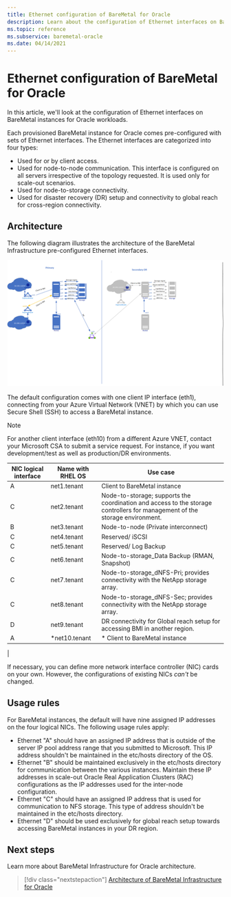 ```yaml
---
title: Ethernet configuration of BareMetal for Oracle
description: Learn about the configuration of Ethernet interfaces on BareMetal instances for Oracle workloads.
ms.topic: reference
ms.subservice: baremetal-oracle
ms.date: 04/14/2021
---
```


# Ethernet configuration of BareMetal for Oracle

In this article, we'll look at the configuration of Ethernet interfaces on BareMetal instances for Oracle workloads.

Each provisioned BareMetal instance for Oracle comes pre-configured with sets of Ethernet interfaces. The Ethernet interfaces are categorized into four types:

- Used for or by client access.
- Used for node-to-node communication. This interface is configured on all servers  irrespective of the topology requested. It is used only for scale-out scenarios.
- Used for node-to-storage connectivity.
- Used for disaster recovery (DR) setup and connectivity to global reach for cross-region connectivity.

## Architecture

The following diagram illustrates the architecture of the BareMetal Infrastructure pre-configured Ethernet interfaces. 

[![Diagram showing the architecture of the pre-configured Ethernet interfaces for Oracle workloads.](media/oracle-baremetal-ethernet/architecture-ethernet.png)](media/oracle-baremetal-ethernet/architecture-ethernet.png#lightbox)

The default configuration comes with one client IP interface (eth1), connecting from your Azure Virtual Network (VNET) by which you can use Secure Shell (SSH) to access a BareMetal instance.

> [!NOTE]
> For another client interface (eth10) from a different Azure VNET, contact your Microsoft CSA to submit a service request. For instance, if you want development/test as well as production/DR environments.

| **NIC logical interface** | **Name with RHEL OS** | **Use case** |
| --- | --- | --- |
| A | net1.tenant | Client to BareMetal instance |
| C | net2.tenant | Node-to-storage; supports the coordination and access to the storage controllers for management of the storage environment. |
| B | net3.tenant | Node-to-node (Private interconnect) |
| C | net4.tenant | Reserved/ iSCSI |
| C | net5.tenant | Reserved/ Log Backup |
| C | net6.tenant | Node-to-storage_Data Backup (RMAN, Snapshot) |
| C | net7.tenant | Node-to-storage_dNFS-Pri; provides connectivity with the NetApp storage array. |
| C | net8.tenant | Node-to-storage_dNFS-Sec; provides connectivity with the NetApp storage array. |
| D | net9.tenant | DR connectivity for Global reach setup for accessing BMI in another region. |
| A | \*net10.tenant | \* Client to BareMetal instance
 |

If necessary, you can define more network interface controller (NIC) cards on your own. However, the configurations of existing NICs *can't* be changed.

## Usage rules

For BareMetal instances, the default will have nine assigned IP addresses on the four logical NICs. The following usage rules apply:

- Ethernet "A" should have an assigned IP address that is outside of the server IP pool address range that you submitted to Microsoft. This IP address shouldn't be maintained in the etc/hosts directory of the OS.
- Ethernet "B" should be maintained exclusively in the etc/hosts directory for communication between the various instances. Maintain these IP addresses in scale-out Oracle Real Application Clusters (RAC) configurations as the IP addresses used for the inter-node configuration.
- Ethernet "C" should have an assigned IP address that is used for communication to NFS storage. This type of address shouldn't be maintained in the etc/hosts directory.
- Ethernet "D" should be used exclusively for global reach setup towards accessing BareMetal instances in your DR region.

## Next steps

Learn more about BareMetal Infrastructure for Oracle architecture.

> [!div class="nextstepaction"]
> [Architecture of BareMetal Infrastructure for Oracle](oracle-baremetal-architecture.md)
